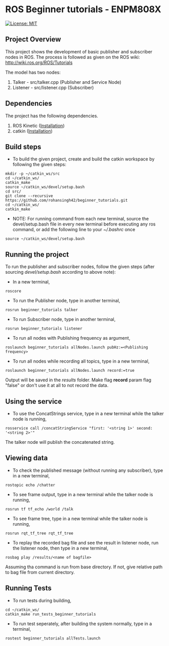 # ROS Beginner tutorials - ENPM808X
[![License: MIT](https://img.shields.io/badge/License-MIT-yellow.svg)](https://opensource.org/licenses/MIT)

## Project Overview

This project shows the development of basic publisher and subscriber nodes in ROS. The process is followed as given on the ROS wiki: http://wiki.ros.org/ROS/Tutorials

The model has two nodes:
1. Talker - src/talker.cpp (Publisher and Service Node)
2. Listener - src/listener.cpp (Subscriber)


## Dependencies
The project has the following dependencies.

1. ROS Kinetic ([Installation](http://wiki.ros.org/kinetic/Installation))
2. catkin ([Installation](http://wiki.ros.org/catkin#Installing_catkin))

## Build steps
 
- To build the given project, create and build the catkin workspace by following the given steps:
```
mkdir -p ~/catkin_ws/src
cd ~/catkin_ws/
catkin_make
source ~/catkin_ws/devel/setup.bash
cd src/
git clone --recursive https://github.com/rohansingh42/beginner_tutorials.git
cd ~/catkin_ws/
catkin_make
```

- NOTE: For running command from each new terminal, source the devel/setup.bash file in every new terminal before executing any ros command, or add the following line to your _~/.bashrc_ once
```
source ~/catkin_ws/devel/setup.bash
```

## Running the project

To run the publisher and subscriber nodes, follow the given steps (after sourcing _devel/setup.bash_ according to above note):

- In a new terminal,
```
roscore
```
- To run the Publisher node, type in another terminal,
```
rosrun beginner_tutorials talker
```

- To run Subscriber node, type in another terminal,
```
rosrun beginner_tutorials listener
```

- To run all nodes with Publishing frequency as argument,
```
roslaunch beginner_tutorials allNodes.launch pubHz:=<Publishing frequency>
```

- To run all nodes while recording all topics, type in a new terminal,
```
roslaunch beginner_tutorials allNodes.launch record:=true
```
Output will be saved in the _results_ folder. Make flag __record__ param flag "false" or don't use it at all to not record the data.

## Using the service

- To use the ConcatStrings service, type in a new terminal while the talker node is running,
```
rosservice call /concatStringService "first: '<string 1>' second: '<string 2>'" 
```
The talker node will publish the concatenated string.

## Viewing data

- To check the published message (without running any subscriber), type in a new terminal,
```
rostopic echo /chatter
```

- To see frame output, type in a new terminal while the talker node is running,
```
rosrun tf tf_echo /world /talk
```

- To see frame tree, type in a new terminal while the talker node is running,
```
rosrun rqt_tf_tree rqt_tf_tree
```

- To replay the recorded bag file and see the result in listener node, run the listener node, then type in a new terminal,
```
rosbag play /results/<name of bagfile>
```
Assuming tha command is run from base directory. If not, give relative path to bag file from current directory.

## Running Tests

- To run tests during building,  
```
cd ~/catkin_ws/
catkin_make run_tests_beginner_tutorials
```

- To run test seperately, after building the system normally, type in a terminal,
```
rostest beginner_tutorials allTests.launch
```
